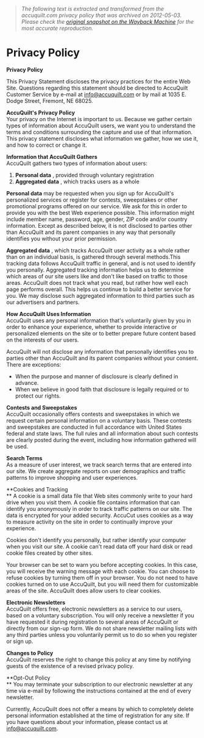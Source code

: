 > *The following text is extracted and transformed from the accuquilt.com privacy policy that was archived on 2012-05-03. Please check the [original snapshot on the Wayback Machine](https://web.archive.org/web/20120503085811id_/http%3A//www.accuquilt.com/privacy-policy) for the most accurate reproduction.*

# Privacy Policy

**Privacy Policy**

This Privacy Statement discloses the privacy practices for the entire Web Site. Questions regarding this statement should be directed to AccuQuilt Customer Service by e-mail at [info@accuquilt.com](mailto:info@accucut.com) or by mail at 1035 E. Dodge Street, Fremont, NE 68025.

**AccuQuilt's Privacy Policy**  
Your privacy on the Internet is important to us. Because we gather certain types of information about AccuQuilt users, we want you to understand the terms and conditions surrounding the capture and use of that information. This privacy statement discloses what information we gather, how we use it, and how to correct or change it.

**Information that AccuQuilt Gathers**  
AccuQuilt gathers two types of information about users:

  1. **Personal data** , provided through voluntary registration
  2. **Aggregated data** , which tracks users as a whole



**Personal data** may be requested when you sign up for AccuQuilt's personalized services or register for contests, sweepstakes or other promotional programs offered on our service. We ask for this in order to provide you with the best Web experience possible. This information might include member name, password, age, gender, ZIP code and/or country information. Except as described below, it is not disclosed to parties other than AccuQuilt and its parent companies in any way that personally identifies you without your prior permission.

**Aggregated data** , which tracks AccuQuilt user activity as a whole rather than on an individual basis, is gathered through several methods.This tracking data follows AccuQuilt traffic in general, and is not used to identify you personally. Aggregated tracking information helps us to determine which areas of our site users like and don't like based on traffic to those areas. AccuQuilt does not track what you read, but rather how well each page performs overall. This helps us continue to build a better service for you. We may disclose such aggregated information to third parties such as our advertisers and partners.

**How AccuQuilt Uses Information**  
AccuQuilt uses any personal information that's voluntarily given by you in order to enhance your experience, whether to provide interactive or personalized elements on the site or to better prepare future content based on the interests of our users.

AccuQuilt will not disclose any information that personally identifies you to parties other than AccuQuilt and its parent companies without your consent. There are exceptions:

  * When the purpose and manner of disclosure is clearly defined in advance.
  * When we believe in good faith that disclosure is legally required or to protect our rights.



**Contests and Sweepstakes**  
AccuQuilt occasionally offers contests and sweepstakes in which we request certain personal information on a voluntary basis. These contests and sweepstakes are conducted in full accordance with United States federal and state laws. The full rules and all information about such contests are clearly posted during the event, including how information gathered will be used.

**Search Terms**  
As a measure of user interest, we track search terms that are entered into our site. We create aggregate reports on user demographics and traffic patterns to improve shopping and user experiences.

**Cookies and Tracking  
** A cookie is a small data file that Web sites commonly write to your hard drive when you visit them. A cookie file contains information that can identify you anonymously in order to track traffic patterns on our site. The data is encrypted for your added security. AccuCut uses cookies as a way to measure activity on the site in order to continually improve your experience.

Cookies don't identify you personally, but rather identify your computer when you visit our site. A cookie can't read data off your hard disk or read cookie files created by other sites.

Your browser can be set to warn you before accepting cookies. In this case, you will receive the warning message with each cookie. You can choose to refuse cookies by turning them off in your browser. You do not need to have cookies turned on to use AccuQuilt, but you will need them for customizable areas of the site. AccuQuilt does allow users to clear cookies.

**Electronic Newsletters**  
AccuQuilt offers free, electronic newsletters as a service to our users, based on a voluntary subscription. You will only receive a newsletter if you have requested it during registration to several areas of AccuQuilt or directly from our sign-up form. We do not share newsletter mailing lists with any third parties unless you voluntarily permit us to do so when you register or sign up.

**Changes to Policy**  
AccuQuilt reserves the right to change this policy at any time by notifying guests of the existence of a revised privacy policy.

**Opt-Out Policy  
** You may terminate your subscription to our electronic newsletter at any time via e-mail by following the instructions contained at the end of every newsletter.

Currently, AccuQuilt does not offer a means by which to completely delete personal information established at the time of registration for any site. If you have questions about your information, please contact us at [info@accuquilt.com](mailto:info@accucut.com).
